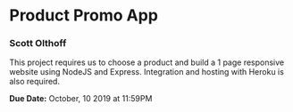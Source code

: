 # Product Promo App
### Scott Olthoff
This project requires us to choose a product and build a 1 page responsive website using NodeJS and Express. Integration and hosting with Heroku is also required.

**Due Date:** October, 10 2019 at 11:59PM
